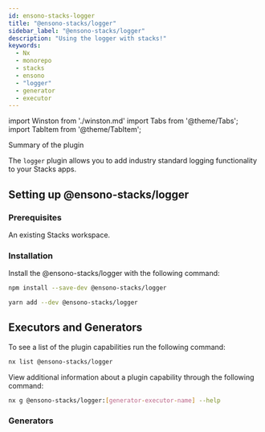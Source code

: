 ```yaml
---
id: ensono-stacks-logger
title: "@ensono-stacks/logger"
sidebar_label: "@ensono-stacks/logger"
description: "Using the logger with stacks!"
keywords:
  - Nx
  - monorepo
  - stacks
  - ensono
  - "logger"
  - generator
  - executor
---
```

import Winston from './winston.md'
import Tabs from '@theme/Tabs';
import TabItem from '@theme/TabItem';

Summary of the plugin

The `logger` plugin allows you to add industry standard logging functionality to your Stacks apps.

## Setting up @ensono-stacks/logger

### Prerequisites

An existing Stacks workspace.

### Installation 
Install the @ensono-stacks/logger with the following command:

 <Tabs>
  <TabItem value="npm" label="npm">

  ```bash
  npm install --save-dev @ensono-stacks/logger
  ```

  </TabItem>
  <TabItem value="yarn" label="yarn">

  ```bash
  yarn add --dev @ensono-stacks/logger
  ```

  </TabItem>
 </Tabs>


## Executors and Generators

To see a list of the plugin capabilities run the following command:

```bash
nx list @ensono-stacks/logger
```

View additional information about a plugin capability through the following command:
```bash
nx g @ensono-stacks/logger:[generator-executor-name] --help
```
### Generators

<Winston />



